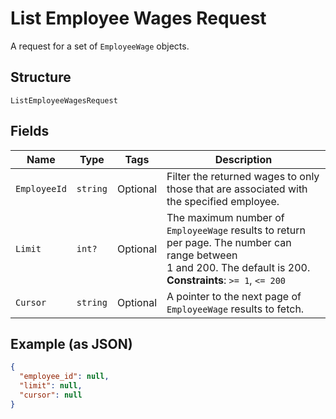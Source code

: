 
# List Employee Wages Request

A request for a set of `EmployeeWage` objects.

## Structure

`ListEmployeeWagesRequest`

## Fields

| Name | Type | Tags | Description |
|  --- | --- | --- | --- |
| `EmployeeId` | `string` | Optional | Filter the returned wages to only those that are associated with the specified employee. |
| `Limit` | `int?` | Optional | The maximum number of `EmployeeWage` results to return per page. The number can range between<br>1 and 200. The default is 200.<br>**Constraints**: `>= 1`, `<= 200` |
| `Cursor` | `string` | Optional | A pointer to the next page of `EmployeeWage` results to fetch. |

## Example (as JSON)

```json
{
  "employee_id": null,
  "limit": null,
  "cursor": null
}
```

